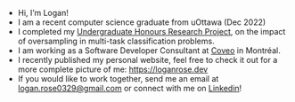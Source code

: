 - Hi, I’m Logan!
- I am a recent computer science graduate from uOttawa (Dec 2022)
- I completed my [Undergraduate Honours Research Project](https://github.com/Logan-Rose/CSI4900), on the impact of oversampling in multi-task classification problems.
- I am working as a Software Developer Consultant at [Coveo](https://www.coveo.com/en) in Montréal.
- I recently published my personal website, feel free to check it out for a more complete picture of me: https://loganrose.dev
- If you would like to work together, send me an email at logan.rose0329@gmail.com or connect with me on [Linkedin](https://www.linkedin.com/in/logan-rose/)!
